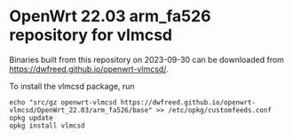 OpenWrt 22.03 arm_fa526 repository for vlmcsd
========

Binaries built from this repository on 2023-09-30 can be downloaded from <https://dwfreed.github.io/openwrt-vlmcsd/>.

To install the vlmcsd package, run

```
echo "src/gz openwrt-vlmcsd https://dwfreed.github.io/openwrt-vlmcsd/OpenWrt_22.03/arm_fa526/base" >> /etc/opkg/customfeeds.conf
opkg update
opkg install vlmcsd
```

